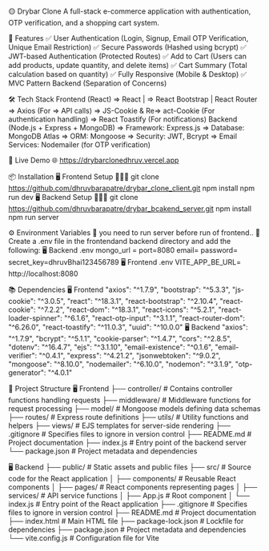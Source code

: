 🟡 Drybar Clone
A full-stack e-commerce application with authentication, OTP verification, and a shopping cart system.

🚀 Features
✅ User Authentication (Login, Signup, Email OTP Verification, Unique Email Restriction)
✅ Secure Passwords (Hashed using bcrypt)
✅ JWT-based Authentication (Protected Routes)
✅ Add to Cart (Users can add products, update quantity, and delete items)
✅ Cart Summary (Total calculation based on quantity)
✅ Fully Responsive (Mobile & Desktop)
✅ MVC Pattern Backend (Separation of Concerns)

🛠 Tech Stack
Frontend (React)
    =>  React | => React Bootstrap | React Router
    =>  Axios (For => API calls)
    =>  JS-Cookie & Re=> act-Cookie (For authentication handling)
    =>  React Toastify (For notifications)
Backend (Node.js + Express + MongoDB)
    =>  Framework: Express.js
    =>  Database: MongoDB Atlas
    =>  ORM: Mongoose
    =>  Security: JWT, Bcrypt
    =>  Email Services: Nodemailer (for OTP verification)

🔗 Live Demo
🌐 https://drybarclonedhruv.vercel.app

📦 Installation
🖥️ Frontend Setup 👩🏻‍💻
    git clone https://github.com/dhruvbarapatre/drybar_clone_client.git
    npm install
    npm run dev
🖥 Backend Setup  👩🏻‍💻
    git clone https://github.com/dhruvbarapatre/drybar_bcakend_server.git
    npm install
    npm run server


⚙️ Environment Variables
  🚨 you need to run server before run of frontend..
  🚨 Create a .env file in the frontendand  backend directory and add the following:
      🖥 Backend .env 
          mongo_url =  <Your Mongo Db URL>
          port=8080
          email=<Your Emial Id>
          password=<Password from app password>
          secret_key=dhruvBhai123456789
      🖥️ Frontend .env
          VITE_APP_BE_URL= http://localhost:8080


📚 Dependencies
    🖥️ Frontend
            "axios": "^1.7.9",
            "bootstrap": "^5.3.3",
            "js-cookie": "^3.0.5",
            "react": "^18.3.1",
            "react-bootstrap": "^2.10.4",
            "react-cookie": "^7.2.2",
            "react-dom": "^18.3.1",
            "react-icons": "^5.2.1",
            "react-loader-spinner": "^6.1.6",
            "react-otp-input": "^3.1.1",
            "react-router-dom": "^6.26.0",
            "react-toastify": "^11.0.3",
            "uuid": "^10.0.0"
    🖥 Backend
            "axios": "^1.7.9",
            "bcrypt": "^5.1.1",
            "cookie-parser": "^1.4.7",
            "cors": "^2.8.5",
            "dotenv": "^16.4.7",
            "ejs": "^3.1.10",
            "email-existence": "^0.1.6",
            "email-verifier": "^0.4.1",
            "express": "^4.21.2",
            "jsonwebtoken": "^9.0.2",
            "mongoose": "^8.10.0",
            "nodemailer": "^6.10.0",
            "nodemon": "^3.1.9",
            "otp-generator": "^4.0.1"

📂 Project Structure
   🖥️ Frontend
      ├── controller/       # Contains controller functions handling requests
      ├── middleware/       # Middleware functions for request processing
      ├── model/            # Mongoose models defining data schemas
      ├── routes/           # Express route definitions
      ├── utils/            # Utility functions and helpers
      ├── views/            # EJS templates for server-side rendering
      ├── .gitignore        # Specifies files to ignore in version control
      ├── README.md         # Project documentation
      ├── index.js          # Entry point of the backend server
      └── package.json      # Project metadata and dependencies
  
  🖥 Backend
    ├── public/           # Static assets and public files
    ├── src/              # Source code for the React application
    │   ├── components/   # Reusable React components
    │   ├── pages/        # React components representing pages
    │   ├── services/     # API service functions
    │   ├── App.js        # Root component
    │   └── index.js      # Entry point of the React application
    ├── .gitignore        # Specifies files to ignore in version control
    ├── README.md         # Project documentation
    ├── index.html        # Main HTML file
    ├── package-lock.json # Lockfile for dependencies
    ├── package.json      # Project metadata and dependencies
    └── vite.config.js    # Configuration file for Vite


